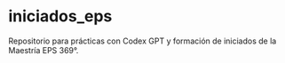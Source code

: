 # iniciados_eps
Repositorio para prácticas con Codex GPT y formación de iniciados de la Maestría EPS 369°.
